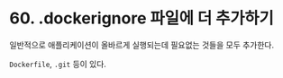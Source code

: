 # 60. .dockerignore 파일에 더 추가하기

일반적으로 애플리케이션이 올바르게 실행되는데 필요없는 것들을 모두 추가한다.

`Dockerfile`, `.git` 등이 있다.

